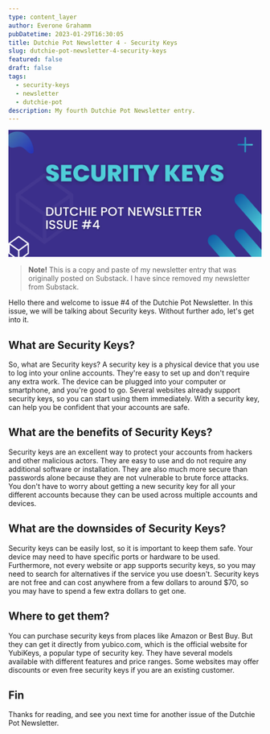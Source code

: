 ```yaml
---
type: content_layer
author: Everone Grahamm
pubDatetime: 2023-01-29T16:30:05
title: Dutchie Pot Newsletter 4 - Security Keys
slug: dutchie-pot-newsletter-4-security-keys
featured: false
draft: false
tags:
  - security-keys
  - newsletter
  - dutchie-pot
description: My fourth Dutchie Pot Newsletter entry.
---
```


![two-factor-auth](../../assets/images/security-keys.png)

> **Note!** This is a copy and paste of my newsletter entry that was originally posted on Substack. I have since removed my newsletter from Substack.

Hello there and welcome to issue #4 of the Dutchie Pot Newsletter. In this issue, we will be talking about Security keys. Without further ado, let's get into it.

## What are Security Keys?

So, what are Security keys? A security key is a physical device that you use to log into your online accounts. They're easy to set up and don't require any extra work. The device can be plugged into your computer or smartphone, and you're good to go. Several websites already support security keys, so you can start using them immediately. With a security key, can help you be confident that your accounts are safe.

## What are the benefits of Security Keys?

Security keys are an excellent way to protect your accounts from hackers and other malicious actors. They are easy to use and do not require any additional software or installation. They are also much more secure than passwords alone because they are not vulnerable to brute force attacks. You don't have to worry about getting a new security key for all your different accounts because they can be used across multiple accounts and devices.

## What are the downsides of Security Keys?

Security keys can be easily lost, so it is important to keep them safe. Your device may need to have specific ports or hardware to be used. Furthermore, not every website or app supports security keys, so you may need to search for alternatives if the service you use doesn't. Security keys are not free and can cost anywhere from a few dollars to around $70, so you may have to spend a few extra dollars to get one.

## Where to get them?

You can purchase security keys from places like Amazon or Best Buy. But they can get it directly from yubico.com, which is the official website for YubiKeys, a popular type of security key. They have several models available with different features and price ranges. Some websites may offer discounts or even free security keys if you are an existing customer.

## Fin

Thanks for reading, and see you next time for another issue of the Dutchie Pot Newsletter.
